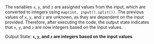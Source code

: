 The variables `x`, `y`, and `z` are assigned values from the input, which are converted to integers using `map(int, input().split())`. The previous values of `x`, `y`, and `z` are unknown, as they are dependent on the input provided. Therefore, after executing the code, the output state indicates that `x`, `y`, and `z` are now integers based on the input values.

Output State: **`x`, `y`, and `z` are integers based on the input values**